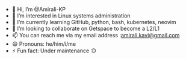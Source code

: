 - 👋 Hi, I’m @Amirali-KP
- 👀 I’m interested in Linux systems administration
- 🌱 I’m currently learning GitHub, python, bash, kubernetes, neovim
- 💞️ I’m looking to collaborate on Getspace to become a L2/L1
- 📫 You can reach me via my email address :amirali.kavi@gmail.com
- 😄 Pronouns: he/him/i/me
- ⚡ Fun fact: Under maintenance :D

<!---
Amirali-KP/Amirali-KP is a ✨ special ✨ repository because its `README.md` (this file) appears on your GitHub profile.
You can click the Preview link to take a look at your changes.
--->
